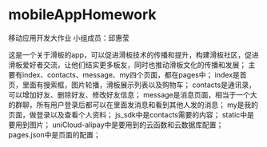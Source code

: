 # mobileAppHomework
移动应用开发大作业
小组成员：邱惠莹

这是一个关于滑板的app，可以促进滑板技术的传播和提升，构建滑板社区，促进滑板爱好者交流，让他们结实更多板友，同时也推动滑板文化的传播和发展；
主要有index、contacts、message、my四个页面，都在pages中；
    index是首页，里面有搜索框，图片轮播，滑板展示列表以及购物车；
    contacts是通讯录，可以增加好友、删除好友、修改好友信息；
    message是消息页面，相当于一个大的群聊，所有用户登录后都可以在里面发消息和看到其他人发的消息；
    my是我的页面，做登录以及查看个人资料；
js_sdk中是contacts需要的内容；
static中是要用到图片；
uniCloud-alipay中是要用到的云函数和云数据库配置；
pages.json中是页面的配置；
